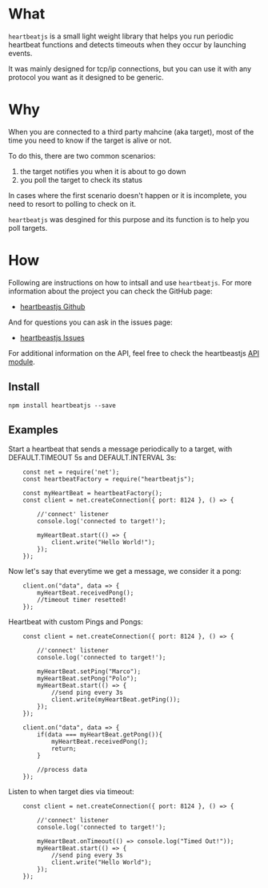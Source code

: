 #   What 
    
`heartbeatjs` is a small light weight library that helps you run periodic 
heartbeat functions and detects timeouts when they occur by launching events.

It was mainly designed for tcp/ip connections, but you can use it with any 
protocol you want as it designed to be generic.

#   Why

When you are connected to a third party mahcine (aka target), most of the time 
you need to know if the target is alive or not. 

To do this, there are two common scenarios:

 1. the target notifies you when it is about to go down
 2. you poll the target to check its status

In cases where the first scenario doesn't happen or it is incomplete, you need 
to resort to polling to check on it.

`heartbeatjs` was desgined for this purpose and its function is to help you poll
targets.

#   How

Following are instructions on how to intsall and use `heartbeatjs`. For more 
information about the project you can check the GitHub page:

 - [heartbeastjs Github](https://github.com/Fl4m3Ph03n1x/heartbeastjs)

And for questions you can ask in the issues page:

 - [heartbeastjs Issues](https://github.com/Fl4m3Ph03n1x/heartbeastjs/issues)

For additional information on the API, feel free to check the heartbeastjs [API 
module](https://fl4m3ph03n1x.github.io/heartbeastjs/module-heartBeat.html).

## Install

    npm install heartbeatjs --save

##  Examples

Start a heartbeat that sends a message periodically to a target, with 
DEFAULT.TIMEOUT 5s and DEFAULT.INTERVAL 3s:
        
        const net = require('net');
        const heartbeatFactory = require("heartbeatjs");
        
        const myHeartBeat = heartbeatFactory();
        const client = net.createConnection({ port: 8124 }, () => {
        
            //'connect' listener
            console.log('connected to target!');
            
            myHeartBeat.start(() => {
                client.write("Hello World!");    
            });
        });


Now let's say that everytime we get a message, we consider it a pong:

        client.on("data", data => {
            myHeartBeat.receivedPong();
            //timeout timer resetted!
        });
        
Heartbeat with custom Pings and Pongs:

        const client = net.createConnection({ port: 8124 }, () => {
        
            //'connect' listener
            console.log('connected to target!');
            
            myHeartBeat.setPing("Marco");
            myHeartBeat.setPong("Polo");
            myHeartBeat.start(() => {
                //send ping every 3s
                client.write(myHeartBeat.getPing());    
            });
        });
    
        client.on("data", data => {
            if(data === myHeartBeat.getPong()){
                myHeartBeat.receivedPong();
                return;
            }
            
            //process data                
        });
        
Listen to when target dies via timeout:

        const client = net.createConnection({ port: 8124 }, () => {
        
            //'connect' listener
            console.log('connected to target!');
            
            myHeartBeat.onTimeout(() => console.log("Timed Out!"));
            myHeartBeat.start(() => {
                //send ping every 3s
                client.write("Hello World");    
            });
        });
        